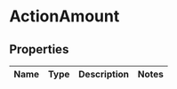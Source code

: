 # ActionAmount

## Properties

|Name | Type | Description | Notes|
|------------ | ------------- | ------------- | -------------|



